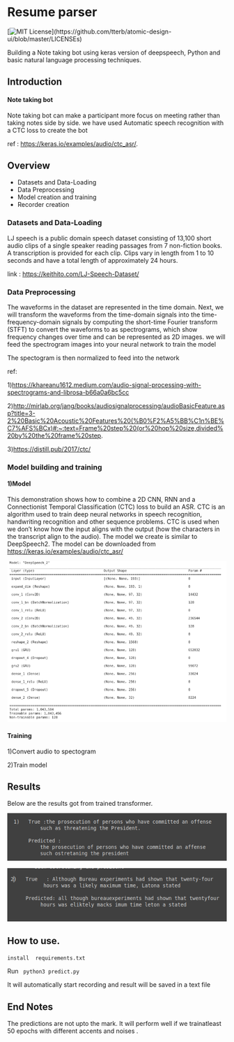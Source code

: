 
# Resume parser
[![MIT License](https://img.shields.io/apm/l/atomic-design-ui.svg?)](https://github.com/tterb/atomic-design-ui/blob/master/LICENSEs)

Building a Note taking bot using keras version of deepspeech, Python and basic natural language processing techniques.

## Introduction 

#### Note taking bot
Note taking bot can make a participant more focus on meeting rather than taking notes side by side.
we have used Automatic speech recognition with a CTC loss to create the bot 

ref : https://keras.io/examples/audio/ctc_asr/. 
              
## Overview 
- Datasets and Data-Loading
- Data Preprocessing
- Model creation and training
- Recorder creation

### Datasets and Data-Loading
LJ speech is a  public domain speech dataset consisting of 13,100 short audio clips of a single speaker reading passages from 7 non-fiction books. A transcription is provided for each clip. Clips vary in length from 1 to 10 seconds and have a total length of approximately 24 hours.

link : https://keithito.com/LJ-Speech-Dataset/


### Data Preprocessing

The waveforms in the dataset are represented in the time domain. Next, we will transform the waveforms from the time-domain signals into the time-frequency-domain signals by computing the short-time Fourier transform (STFT) to convert the waveforms to as spectrograms, which show frequency changes over time and can be represented as 2D images. we will feed the spectrogram images into your neural network to train the model

The spectogram is then normalized to feed into the network

ref:

1)https://khareanu1612.medium.com/audio-signal-processing-with-spectrograms-and-librosa-b66a0a6bc5cc

2)http://mirlab.org/jang/books/audiosignalprocessing/audioBasicFeature.asp?title=3-2%20Basic%20Acoustic%20Features%20(%B0%F2%A5%BB%C1n%BE%C7%AFS%BCx)#:~:text=Frame%20step%20(or%20hop%20size,divided%20by%20the%20frame%20step.

3)https://distill.pub/2017/ctc/


### Model building and training

#### 1)Model
This demonstration shows how to combine a 2D CNN, RNN and a Connectionist Temporal Classification (CTC) loss to build an ASR. CTC is an algorithm used to train deep neural networks in speech recognition, handwriting recognition and other sequence problems. CTC is used when we don’t know how the input aligns with the output (how the characters in the transcript align to the audio). The model we create is similar to DeepSpeech2.
The model can be downloaded from  https://keras.io/examples/audio/ctc_asr/


![alt text](https://raw.githubusercontent.com/vivekalex61/note_taking_bot/main/images/mdel.png)


#### Training

1)Convert audio to spectogram

2)Train model  


## Results

Below are the results  got from trained transformer.


![alt text](https://raw.githubusercontent.com/vivekalex61/note_taking_bot/main/images/pred1.png)

![alt text](https://raw.githubusercontent.com/vivekalex61/note_taking_bot/main/images/pred2.png)


## How to use.

`install  requirements.txt`

Run ` python3 predict.py`

It will automatically start recording and result will be saved in a text file

## End Notes

The predictions are not upto the mark.
It will  perform well if we trainatleast 50 epochs with different accents and noises .
